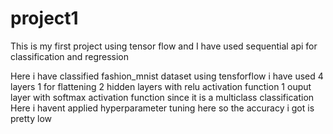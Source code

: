# project1
This is my first project using tensor flow and I have used sequential api for classification and regression

Here i have classified fashion_mnist dataset using tensforflow 
    i have used 4 layers 
    1 for flattening
    2 hidden layers with relu activation function
    1 ouput layer with softmax activation function since it is a multiclass classification
Here i havent applied hyperparameter tuning here so the accuracy i got is pretty low

